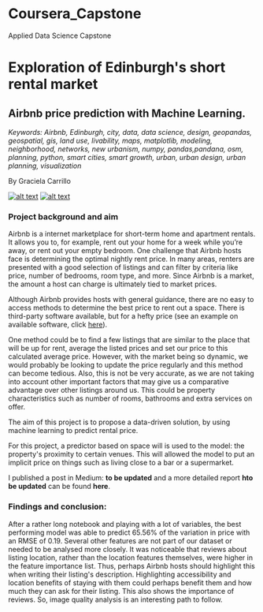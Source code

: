 # Coursera_Capstone
Applied Data Science Capstone

# Exploration of Edinburgh's short rental market 
## Airbnb price prediction with Machine Learning.

*Keywords: Airbnb, Edinburgh, city, data, data science, design, geopandas, geospatial, gis, land use, livability, maps, matplotlib, modeling, neighborhood, networks, new urbanism, numpy, pandas,pandana, osm, planning, python, smart cities, smart growth, urban, urban design, urban planning, visualization*

By Graciela Carrillo

<!-- Please don't remove this: Grab your social icons from https://github.com/carlsednaoui/gitsocial -->
<!-- display the social media buttons in your README -->
[![alt text][1.1]][1]
[![alt text][6.1]][6]
<!-- links to social media icons -->
[1.1]: http://i.imgur.com/tXSoThF.png (twitter icon with padding)
[6.1]: http://i.imgur.com/0o48UoR.png (github icon with padding)
<!-- links to your social media accounts -->
<!-- update these accordingly -->
[1]: http://www.twitter.com/gracecarrilloc
[2]: iil.gracielacarrillo@gmail.com
[6]: https://github.com/gracecarrillo
<!-- Please don't remove this: Grab your social icons from https://github.com/carlsednaoui/gitsocial -->

### Project background and aim

 Airbnb is a internet marketplace for short-term home and apartment rentals. It allows you to, for example, rent out your home for a week while you’re away, or rent out your empty bedroom. One challenge that Airbnb hosts face is determining the optimal nightly rent price. In many areas, renters are presented with a good selection of listings and can filter by criteria like price, number of bedrooms, room type, and more. Since Airbnb is a market, the amount a host can charge is ultimately tied to market prices.

Although Airbnb provides hosts with general guidance, there are no easy to access methods to determine the best price to rent out a space. There is third-party software available, but for a hefty price (see an example on available software, click [here](https://beyondpricing.com/)).

One method could be to find a few listings that are similar to the place that will be up for rent, average the listed prices and set our price to this calculated average price. However, with the market being so dynamic, we would probably be looking to update the price regularly and this method can become tedious. Also, this is not be very accurate, as we are not taking into account other important factors that may give us a comparative advantage over other listings around us. This could be property characteristics such as number of rooms, bathrooms and extra services on offer. 

The aim of this project is to propose a data-driven solution, by using machine learning to predict rental price.

For this project, a predictor based on space will is used to the model: the property's proximity to certain venues. This will allowed the model to put an implicit price on things such as living close to a bar or a supermarket.

I published a post in Medium: **to be updated** and a more detailed report **hto be updated** can be found **here**.

### Findings and conclusion:

After a rather long notebook and playing with a lot of variables, the best performing model was able to predict 65.56% of the variation in price with an RMSE of 0.19. Several other features are not part of our dataset or needed to be analysed more closely. It was noticeable that reviews about listing location, rather than the location features themselves, were higher in the feature importance list. Thus, perhaps Airbnb hosts should highlight this when writing their listing's description. Highlighting accessibility and location benefits of staying with them could perhaps benefit them and how much they can ask for their listing. This also shows the importance of reviews. So, image quality analysis is an interesting path to follow.
